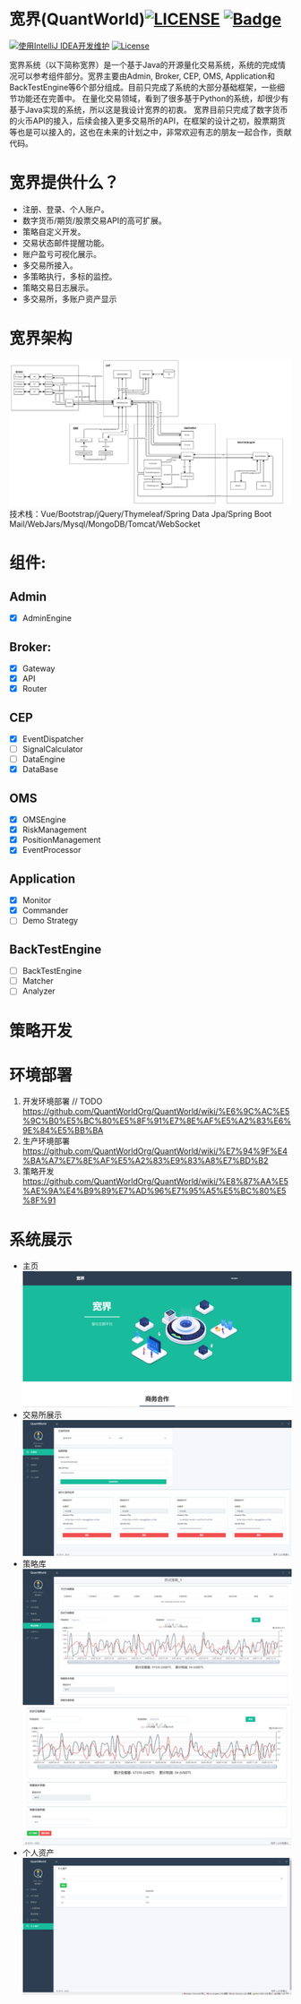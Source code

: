 # 宽界(QuantWorld)[![LICENSE](https://img.shields.io/badge/License-Anti%20996-blue.svg)](https://github.com/996icu/996.ICU/blob/master/LICENSE) [![Badge](https://img.shields.io/badge/Link-996.icu-red.svg)](https://996.icu/#/zh_CN)

[![使用IntelliJ IDEA开发维护](https://img.shields.io/badge/IntelliJ%20IDEA-提供支持-blue.svg)](https://www.jetbrains.com/?from=WxJava-weixin-java-tools)
[![License](https://img.shields.io/badge/License-Apache--2.0-green)](https://opensource.org/licenses/Apache-2.0)

宽界系统（以下简称宽界）是一个基于Java的开源量化交易系统，系统的完成情况可以参考组件部分。宽界主要由Admin, Broker, CEP, OMS, Application和BackTestEngine等6个部分组成。目前只完成了系统的大部分基础框架，一些细节功能还在完善中。
在量化交易领域，看到了很多基于Python的系统，却很少有基于Java实现的系统，所以这是我设计宽界的初衷。
宽界目前只完成了数字货币的火币API的接入，后续会接入更多交易所的API，在框架的设计之初，股票期货等也是可以接入的，这也在未来的计划之中，非常欢迎有志的朋友一起合作，贡献代码。

# 宽界提供什么？

- 注册、登录、个人账户。
- 数字货币/期货/股票交易API的高可扩展。
- 策略自定义开发。
- 交易状态邮件提醒功能。
- 账户盈亏可视化展示。
- 多交易所接入。
- 多策略执行，多标的监控。
- 策略交易日志展示。
- 多交易所，多账户资产显示


# 宽界架构

![](https://github.com/SouthernYard/SouthernYard.github.io/blob/master/images/pasted-58.png)
技术栈：Vue/Bootstrap/jQuery/Thymeleaf/Spring Data Jpa/Spring Boot Mail/WebJars/Mysql/MongoDB/Tomcat/WebSocket

# 组件:

## Admin
- [X] AdminEngine

## Broker:
- [X] Gateway  
- [X] API
- [X] Router

## CEP
- [X] EventDispatcher
- [ ] SignalCalculator
- [ ] DataEngine
- [X] DataBase

## OMS
- [X] OMSEngine
- [X] RiskManagement
- [X] PositionManagement
- [X] EventProcessor

## Application
- [X] Monitor
- [X] Commander
- [ ] Demo Strategy

## BackTestEngine
- [ ] BackTestEngine
- [ ] Matcher
- [ ] Analyzer

# 策略开发

# 环境部署
1. 开发环境部署
// TODO
https://github.com/QuantWorldOrg/QuantWorld/wiki/%E6%9C%AC%E5%9C%B0%E5%BC%80%E5%8F%91%E7%8E%AF%E5%A2%83%E6%9E%84%E5%BB%BA
2. 生产环境部署
https://github.com/QuantWorldOrg/QuantWorld/wiki/%E7%94%9F%E4%BA%A7%E7%8E%AF%E5%A2%83%E9%83%A8%E7%BD%B2
3. 策略开发
https://github.com/QuantWorldOrg/QuantWorld/wiki/%E8%87%AA%E5%AE%9A%E4%B9%89%E7%AD%96%E7%95%A5%E5%BC%80%E5%8F%91
# 系统展示

- 主页
![](https://github.com/SouthernYard/SouthernYard.github.io/blob/master/images/pasted-61.png)
- 交易所展示
![](https://github.com/SouthernYard/SouthernYard.github.io/blob/master/images/pasted-59.png)
- 策略库
![](https://github.com/SouthernYard/SouthernYard.github.io/blob/master/images/pasted-62.png)
![](https://github.com/SouthernYard/SouthernYard.github.io/blob/master/images/pasted-63.png)
- 个人资产
![](https://github.com/SouthernYard/SouthernYard.github.io/blob/master/images/pasted-64.png)
